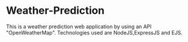 # Weather-Prediction
This is a weather prediction web application by using an API "OpenWeatherMap". Technologies used are NodeJS,ExpressJS and EJS.

